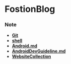 # FostionBlog

### Note
- **[Git](Git.md)**
- **[shell](https://github.com/FlowerWrong/mblog/blob/master/categories/shell/shell_basic.md)**
- **[Android.md](Android.md)**
- **[AndroidDevGuideline.md](https://github.com/nekocode/nekoblog/blob/master/AndroidDevGuideline.md)**
- **[WebsiteCollection](https://github.com/nekocode/nekoblog/blob/master/WebsiteCollection.md)**
